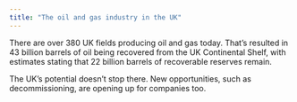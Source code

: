 ```yaml
---
title: "The oil and gas industry in the UK"
---
```

There are over 380 UK fields producing oil and gas today. That’s resulted in 43 billion barrels of oil being recovered from the UK Continental Shelf, with estimates stating that 22 billion barrels of recoverable reserves remain.

The UK’s potential doesn’t stop there. New opportunities, such as decommissioning, are opening up for companies too.
